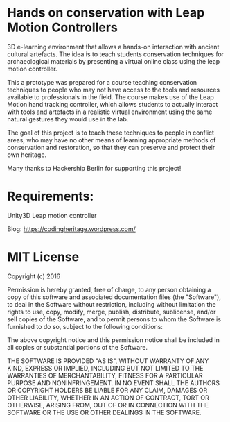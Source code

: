 # Hands on conservation with Leap Motion Controllers

3D e-learning environment that allows a hands-on interaction with ancient cultural artefacts. The idea is to teach students conservation techniques for archaeological materials by presenting a virtual online class using the leap motion controller.

This a prototype was prepared for a course teaching conservation techniques to people who may not have access to the tools and resources available to professionals in the field. The course makes use of the Leap Motion hand tracking controller, which allows students to actually interact with tools and artefacts in a realistic virtual environment using the same natural gestures they would use in the lab.

The goal of this project is to teach these techniques to people in conflict areas, who may have no other means of learning appropriate methods of conservation and restoration, so that they can preserve and protect their own heritage.

Many thanks to Hackership Berlin for supporting this project!

# Requirements:
Unity3D
Leap motion controller

Blog:
https://codingheritage.wordpress.com/

# MIT License

Copyright (c) 2016

Permission is hereby granted, free of charge, to any person obtaining a copy of this software and associated documentation files (the "Software"), to deal in the Software without restriction, including without limitation the rights to use, copy, modify, merge, publish, distribute, sublicense, and/or sell copies of the Software, and to permit persons to whom the Software is furnished to do so, subject to the following conditions:

The above copyright notice and this permission notice shall be included in all copies or substantial portions of the Software.

THE SOFTWARE IS PROVIDED "AS IS", WITHOUT WARRANTY OF ANY KIND, EXPRESS OR IMPLIED, INCLUDING BUT NOT LIMITED TO THE WARRANTIES OF MERCHANTABILITY, FITNESS FOR A PARTICULAR PURPOSE AND NONINFRINGEMENT. IN NO EVENT SHALL THE AUTHORS OR COPYRIGHT HOLDERS BE LIABLE FOR ANY CLAIM, DAMAGES OR OTHER LIABILITY, WHETHER IN AN ACTION OF CONTRACT, TORT OR OTHERWISE, ARISING FROM, OUT OF OR IN CONNECTION WITH THE SOFTWARE OR THE USE OR OTHER DEALINGS IN THE SOFTWARE.

